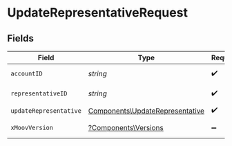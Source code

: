 # UpdateRepresentativeRequest


## Fields

| Field                                                                              | Type                                                                               | Required                                                                           | Description                                                                        |
| ---------------------------------------------------------------------------------- | ---------------------------------------------------------------------------------- | ---------------------------------------------------------------------------------- | ---------------------------------------------------------------------------------- |
| `accountID`                                                                        | *string*                                                                           | :heavy_check_mark:                                                                 | ID of the account.                                                                 |
| `representativeID`                                                                 | *string*                                                                           | :heavy_check_mark:                                                                 | ID of the representative.                                                          |
| `updateRepresentative`                                                             | [Components\UpdateRepresentative](../../Models/Components/UpdateRepresentative.md) | :heavy_check_mark:                                                                 | N/A                                                                                |
| `xMoovVersion`                                                                     | [?Components\Versions](../../Models/Components/Versions.md)                        | :heavy_minus_sign:                                                                 | Specify an API version.                                                            |